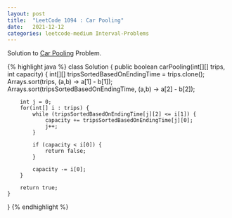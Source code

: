 ```yaml
---
layout: post
title:  "LeetCode 1094 : Car Pooling"
date:   2021-12-12
categories: leetcode-medium Interval-Problems
---
```


Solution to [Car Pooling][leetcode] Problem.


{% highlight java %}
class Solution {
    public boolean carPooling(int[][] trips, int capacity) {
        int[][] tripsSortedBasedOnEndingTime = trips.clone();
        Arrays.sort(trips, (a,b) -> a[1] - b[1]);
        Arrays.sort(tripsSortedBasedOnEndingTime, (a,b) -> a[2] - b[2]);
        
        int j = 0;
        for(int[] i : trips) {
            while (tripsSortedBasedOnEndingTime[j][2] <= i[1]) {
                capacity += tripsSortedBasedOnEndingTime[j][0];
                j++;
            }
            
            if (capacity < i[0]) {
                return false;
            }
            
            capacity -= i[0];
        }
        
        return true;
    }
}
{% endhighlight %}

[leetcode]: https://leetcode.com/problems/car-pooling
